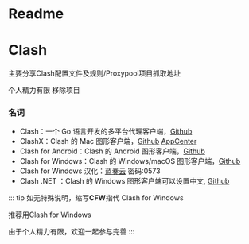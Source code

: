 # Readme

# Clash

主要分享Clash配置文件及规则/Proxypool项目抓取地址

个人精力有限 移除项目

### 名词

- Clash：一个 Go 语言开发的多平台代理客户端，[Github](https://github.com/Dreamacro/clash)
- ClashX：Clash 的 Mac 图形客户端，[Github](https://github.com/yichengchen/clashX)  [AppCenter](https://install.appcenter.ms/users/clashx/apps/clashx-pro/distribution_groups/public)
- Clash for Android：Clash 的 Android 图形客户端，[Github](https://github.com/Kr328/ClashForAndroid)
- Clash for Windows：Clash 的 Windows/macOS 图形客户端，[Github](https://github.com/Fndroid/clash_for_windows_pkg)
- Clash for Windows 汉化：[蓝奏云](https://shenweb.lanzous.com/b00ueejle) 密码:0573
- Clash .NET ：Clash 的 Windows 图形客户端可以设置中文, [Github](https://github.com/ClashDotNetFramework/ClashDotNetFramework/releases/)

::: tip
如无特殊说明，缩写**CFW**指代 Clash for Windows

推荐用Clash for Windows

由于个人精力有限，欢迎一起参与完善
:::
